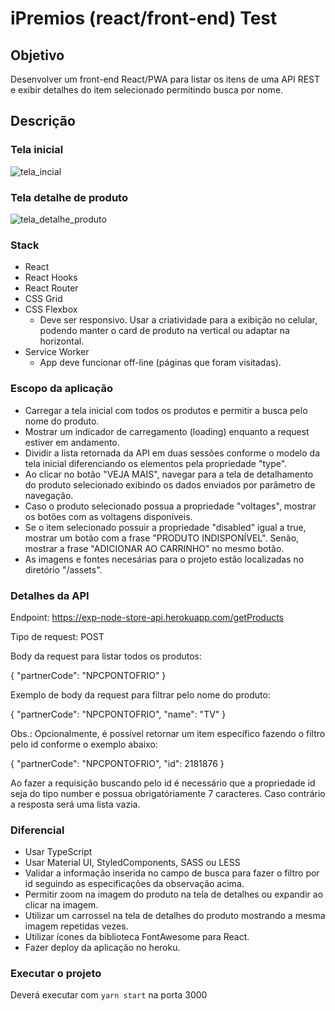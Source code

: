 # iPremios (react/front-end) Test

## Objetivo

Desenvolver um front-end React/PWA para listar os itens de uma API REST e exibir detalhes do item selecionado permitindo busca por nome.

## Descrição

### Tela inicial
![tela_incial](./screens/products.png)

### Tela detalhe de produto
![tela_detalhe_produto](./screens/product-detail.png)


### Stack
- React
- React Hooks
- React Router
- CSS Grid
- CSS Flexbox
  - Deve ser responsivo. Usar a criatividade para a exibição no celular, podendo manter o card de produto na vertical ou adaptar na horizontal.
- Service Worker
  - App deve funcionar off-line (páginas que foram visitadas).

### Escopo da aplicação
- Carregar a tela inicial com todos os produtos e permitir a busca pelo nome do produto.
- Mostrar um indicador de carregamento (loading) enquanto a request estiver em andamento.
- Dividir a lista retornada da API em duas sessões conforme o modelo da tela inicial diferenciando os elementos pela propriedade "type".
- Ao clicar no botão "VEJA MAIS", navegar para a tela de detalhamento do produto selecionado exibindo os dados enviados por parâmetro de navegação.
- Caso o produto selecionado possua a propriedade "voltages", mostrar os botões com as voltagens disponíveis.
- Se o item selecionado possuir a propriedade "disabled" igual a true, mostrar um botão com a frase "PRODUTO INDISPONÍVEL". Senão, mostrar a frase "ADICIONAR AO CARRINHO" no mesmo botão.
- As imagens e fontes necesárias para o projeto estão localizadas no diretório "/assets". 


### Detalhes da API

Endpoint: https://exp-node-store-api.herokuapp.com/getProducts

Tipo de request: POST

Body da request para listar todos os produtos:

{
    "partnerCode": "NPCPONTOFRIO"
}


Exemplo de body da request para filtrar pelo nome do produto:

{
    "partnerCode": "NPCPONTOFRIO",
    "name": "TV"
}


Obs.: Opcionalmente, é possível retornar um item específico fazendo o filtro pelo id conforme o exemplo abaixo:

{
    "partnerCode": "NPCPONTOFRIO",
    "id": 2181876
}


Ao fazer a requisição buscando pelo id é necessário que a propriedade id seja do tipo number e possua obrigatóriamente 7 caracteres. Caso contrário a resposta será uma lista vazia.

### Diferencial

- Usar TypeScript
- Usar Material UI, StyledComponents, SASS ou LESS
- Validar a informação inserida no campo de busca para fazer o filtro por id seguindo as especificações da observação acima.
- Permitir zoom na imagem do produto na tela de detalhes ou expandir ao clicar na imagem.
- Utilizar um carrossel na tela de detalhes do produto mostrando a mesma imagem repetidas vezes.
- Utilizar ícones da biblioteca FontAwesome para React.
- Fazer deploy da aplicação no heroku.


### Executar o projeto

Deverá executar com `yarn start` na porta 3000
